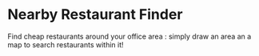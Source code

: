 # Nearby Restaurant Finder
Find cheap restaurants around your office area : simply draw an area an a map to search restaurants within it!
